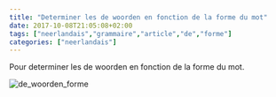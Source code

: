 ```yaml
---
title: "Determiner les de woorden en fonction de la forme du mot"
date: 2017-10-08T21:05:08+02:00
tags: ["neerlandais","grammaire","article","de","forme"]
categories: ["neerlandais"]
---
```


Pour determiner les de woorden en fonction de la forme du mot.

![de_woorden_forme](/deWoorden_forme.png)
